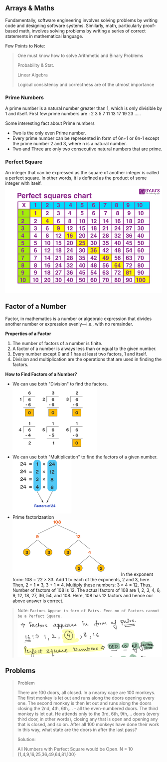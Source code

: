 ## Arrays & Maths

Fundamentally, software engineering involves solving problems by writing code and designing software systems. Similarly,
math, particularly proof-based math, involves solving problems by writing a series of correct statements in mathematical
language.

Few Points to Note:

> One must know how to solve Arithmetic and Binary Problems
>
> Probability & Stat.
>
> Linear Algebra
>
> Logical consistency and correctness are of the utmost importance

### Prime Numbers

A prime number is a natural number greater than 1, which is only divisible by 1 and itself. First few prime numbers
are : 2 3 5 7 11 13 17 19 23 …..

Some interesting fact about Prime numbers

- Two is the only even Prime number.
- Every prime number can be represented in form of 6n+1 or 6n-1 except the prime number 2 and 3, where n is a natural
  number.
- Two and Three are only two consecutive natural numbers that are prime.

### Perfect Square

An integer that can be expressed as the square of another integer is called a perfect square. In other words, it is
defined as the product of some integer with itself.
![perfect_square.png](../assets/images/arrays/perfect_square.png)

## Factor of a Number

Factor, in mathematics is a number or algebraic expression that divides another number or expression evenly—i.e., with
no remainder.

**Properties of a Factor**

1. The number of factors of a number is finite.
2. A factor of a number is always less than or equal to the given number.
3. Every number except 0 and 1 has at least two factors, 1 and itself.
4. Division and multiplication are the operations that are used in finding the factors.

**How to Find Factors of a Number?**

- We can use both "Division" to find the factors.
  ![factors_by_division.png](../assets/images/arrays/factors_by_division.png)
- We can use both "Multiplication" to find the factors of a given number.
  ![factors_by_multiplication.png](../assets/images/factors_by_multiplication/img.png)
- Prime factorizaation
  ![prime_factorization.png](../assets/images/arrays/prime_factorization.png)
  In the exponent form: 108 = 22 × 33. Add 1 to each of the exponents, 2 and 3, here. Then, 2 + 1 = 3, 3 + 1 = 4.
  Multiply these numbers: 3 × 4 = 12. Thus, Number of factors of 108 is 12. The actual factors of 108 are 1, 2, 3, 4, 6,
  9, 12, 18, 27, 36, 54, and 108. Here, 108 has 12 factors and hence our above answer is correct.

> Note: `Factors Appear in form of Pairs. Even no of Factors cannot be a Perfect Square.`
> ![factors_note.png](../assets/images/arrays/factors_note.png)

## Problems

> Problem
>
> There are 100 doors, all closed. In a nearby cage are 100 monkeys. The first monkey is let out and runs along the doors opening every one. The second monkey is then let out and runs along the doors closing the 2nd, 4th, 6th,… - all the even-numbered doors. The third monkey is let out. He attends only to the 3rd, 6th, 9th,… doors (every third door, in other words), closing any that is open and opening any that is closed, and so on. After all 100 monkeys have done their work in this way, what state are the doors in after the last pass?
>
> Solution:
>
> All Numbers with Perfect Square would be Open.
> N = 10 {1,4,9,16,25,36,49,64,81,100}